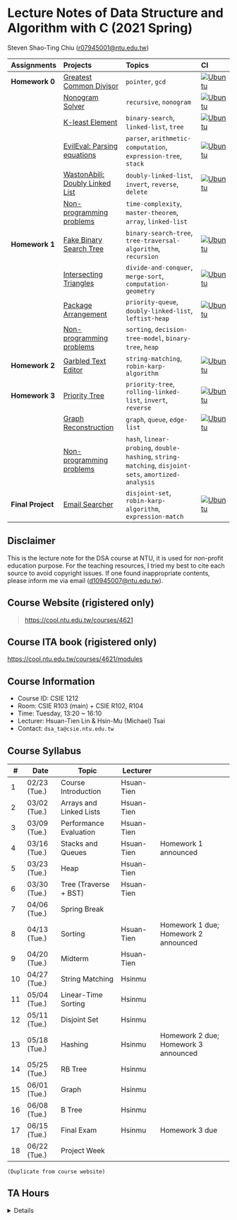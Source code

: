 # Lecture Notes of Data Structure and Algorithm with C (2021 Spring)

Steven Shao-Ting Chiu  (r07945001@ntu.edu.tw)


| Assignments | Projects | Topics |CI|
| :--- | :--- | :--- |:---|
|**Homework 0**| [Greatest Common Divisor](https://github.com/stevengogogo/GreatestCommonDivisor) | `pointer`, `gcd` |[![Ubuntu](https://github.com/stevengogogo/GreatestCommonDivisor/actions/workflows/ci.yml/badge.svg)](https://github.com/stevengogogo/GreatestCommonDivisor/actions/workflows/ci.yml)|
|  | [Nonogram Solver](https://github.com/stevengogogo/NonogramSolver) | `recursive`, `nonogram` |[![Ubuntu](https://github.com/stevengogogo/NonogramSolver/actions/workflows/ci.yml/badge.svg)](https://github.com/stevengogogo/NonogramSolver/actions/workflows/ci.yml)|
|  | [K-least Element](https://github.com/stevengogogo/DSA-KLeastElement) | `binary-search`, `linked-list`, `tree` |[![Ubuntu](https://github.com/stevengogogo/DSA-KLeastElement/actions/workflows/ci.yml/badge.svg)](https://github.com/stevengogogo/DSA-KLeastElement/actions/workflows/ci.yml)|
|  | [EvilEval: Parsing equations](https://github.com/stevengogogo/DSA-EvilEval) | `parser`, `arithmetic-computation`, `expression-tree`, `stack` |[![Ubuntu](https://github.com/stevengogogo/DSA-EvilEval/actions/workflows/ci.yml/badge.svg)](https://github.com/stevengogogo/DSA-EvilEval/actions/workflows/ci.yml)|
|  | [WastonAbili: Doubly Linked List](https://github.com/stevengogogo/DSA-WastonAbili) | `doubly-linked-list`, `invert`, `reverse`, `delete` |[![Ubuntu](https://github.com/stevengogogo/DSA-WastonAbili/actions/workflows/ci.yml/badge.svg)](https://github.com/stevengogogo/DSA-WastonAbili/actions/workflows/ci.yml)|
|  | [Non-programming problems](https://hackmd.io/p1bIKDGDSfKEOnCntsm6MA/badge) | `time-complexity`, `master-theorem`, `array`, `linked-list` ||
|**Homework 1**| [Fake Binary Search Tree](https://github.com/stevengogogo/DSA_FakeBinarySearchTree/) | `binary-search-tree`, `tree-traversal-algorithm`, `recursion` |[![Ubuntu](https://github.com/stevengogogo/DSA_FakeBinarySearchTree/actions/workflows/ci.yml/badge.svg)](https://github.com/stevengogogo/DSA_FakeBinarySearchTree/actions/workflows/ci.yml)|
|  | [Intersecting Triangles](https://github.com/stevengogogo/DSA_IntersectingTriangles/) | `divide-and-conquer`, `merge-sort`, `computation-geometry` |[![Ubuntu](https://github.com/stevengogogo/DSA_IntersectingTriangles/actions/workflows/ci.yml/badge.svg)](https://github.com/stevengogogo/DSA_IntersectingTriangles/actions/workflows/ci.yml)|
|  | [Package Arrangement](https://github.com/stevengogogo/DSA_PackageArrangement/) | `priority-queue`, `doubly-linked-list`, `leftist-heap` |[![Ubuntu](https://github.com/stevengogogo/DSA_PackageArrangement/actions/workflows/ci.yml/badge.svg)](https://github.com/stevengogogo/DSA_PackageArrangement/actions/workflows/ci.yml)|
|  | [Non-programming problems](https://hackmd.io/p1bIKDGDSfKEOnCntsm6MA/badge) | `sorting`, `decision-tree-model`, `binary-tree`, `heap` ||
|**Homework 2**| [Garbled Text Editor](https://github.com/stevengogogo/DSA_GarbledTextFilter) | `string-matching`, `robin-karp-algorithm` |[![Ubuntu](https://github.com/stevengogogo/GreatestCommonDivisor/actions/workflows/ci.yml/badge.svg)](https://github.com/stevengogogo/GreatestCommonDivisor/actions/workflows/ci.yml)|
|**Homework 3**| [Priority Tree](https://github.com/stevengogogo/DSA_PriorityTree) | `priority-tree`, `rolling-linked-list`, `invert`, `reverse` |[![Ubuntu](https://github.com/stevengogogo/DSA_PriorityTree/actions/workflows/ci.yml/badge.svg)](https://github.com/stevengogogo/DSA_PriorityTree/actions/workflows/ci.yml)|
|  | [Graph Reconstruction](https://github.com/stevengogogo/DSA_GraphReconstruction) | `graph`, `queue`, `edge-list` |[![Ubuntu](https://github.com/stevengogogo/DSA_GraphReconstruction/actions/workflows/ci.yml/badge.svg)](https://github.com/stevengogogo/DSA_GraphReconstruction/actions/workflows/ci.yml)|
|  | [Non-programming problems](https://hackmd.io/p1bIKDGDSfKEOnCntsm6MA/badge)| `hash`, `linear-probing`, `double-hashing`, `string-matching`, `disjoint-sets`, `amortized-analysis` ||
|**Final Project**| [Email Searcher](https://github.com/stevengogogo/DSA_EmailSearcher/tree/main) | `disjoint-set`, `robin-karp-algorithm`, `expression-match` |[![Ubuntu](https://github.com/stevengogogo/DSA_EmailSearcher/actions/workflows/ci.yml/badge.svg)](https://github.com/stevengogogo/DSA_EmailSearcher/actions/workflows/ci.yml)|


## Disclaimer

This is the lecture note for the DSA course at NTU, it is used for non-profit education purpose. For the teaching resources, I tried my best to cite each source to avoid copyright issues. If one found inappropriate contents, please inform me via email (d10945007@ntu.edu.tw). 

## Course Website (rigistered only)

>  https://cool.ntu.edu.tw/courses/4621

## Course ITA book (rigistered only)
https://cool.ntu.edu.tw/courses/4621/modules


## Course Information

- Course ID: CSIE 1212
- Room: CSIE R103 (main) + CSIE R102, R104
- Time: Tuesday, 13:20 ~ 16:10
- Lecturer: Hsuan-Tien Lin & Hsin-Mu (Michael) Tsai 
- Contact: `dsa_ta@csie.ntu.edu.tw`


## Course Syllabus

|#|Date|Topic|Lecturer||
|--- |--- |--- |--- |--- |
|1|02/23 (Tue.)|Course Introduction|Hsuan-Tien||
|2|03/02 (Tue.)|Arrays and Linked Lists|Hsuan-Tien||
|3|03/09 (Tue.)|Performance Evaluation|Hsuan-Tien||
|4|03/16 (Tue.)|Stacks and Queues|Hsuan-Tien|Homework 1 announced|
|5|03/23 (Tue.)|Heap|Hsuan-Tien||
|6|03/30 (Tue.)|Tree (Traverse + BST)|Hsuan-Tien||
|7|04/06 (Tue.)|Spring Break|||
|8|04/13 (Tue.)|Sorting|Hsuan-Tien|Homework 1 due; Homework 2 announced|
|9|04/20 (Tue.)|Midterm|Hsuan-Tien||
|10|04/27 (Tue.)|String Matching|Hsinmu||
|11|05/04 (Tue.)|Linear-Time Sorting|Hsinmu||
|12|05/11 (Tue.)|Disjoint Set|Hsinmu||
|13|05/18 (Tue.)|Hashing|Hsinmu|Homework 2 due; Homework 3 announced|
|14|05/25 (Tue.)|RB Tree|Hsinmu||
|15|06/01 (Tue.)|Graph|Hsinmu||
|16|06/08 (Tue.)|B Tree|Hsinmu||
|17|06/15 (Tue.)|Final Exam|Hsinmu|Homework 3 due|
|18|06/22 (Tue.)|Project Week|||

`(Duplicate from course website)`


## TA Hours

<details>

|TA Hour / Location|Notes|
|--- |--- |
|Mon. 08:00 ~ 09:00 @ *德田館 B1||
|Mon. 09:00 ~ 10:00 @ 德田館 B1||
|Mon. 14:00 ~ 15:00 @ 德田館 B1||
|Mon. 14:20 ~ 15:10 @ R217||
|Mon. 16:30 ~ 17:30 @ 德田館 B1|**English TA Hour|
|Mon. 16:30 ~ 17:30 @ 德田館 B1||
|Mon. 16:30 ~ 17:30 @ 德田館 B1||
|Tue. 10:30 ~ 11:30 @ Lab 536||
|Tue. 10:30 ~ 11:30 @ Lab 536||
|Tue. 14:15 ~ 15:15 @ 德田館 B1||
|Wed. 09:00 ~ 10:00 @ Lab 536|**English TA Hour|
|Wed. 10:30 ~ 11:30 @ 德田館 B1||
|Wed. 13:00 ~ 14:00 @ 德田館 B1||
|Wed. 14:20 ~ 15:20 @ 德田館 B1||
|Wed. 19:00 ~ 20:00 @ 德田館 B1||
|Wed. 19:00 ~ 20:00 @ 德田館 B1||
|Wed. 19:00 ~ 20:00 @ 德田館 B1||
|Thu. 09:00 ~ 10:00 @ 德田館 B1||
|Thu. 10:30 ~ 11:30 @ 德田館 B1||
|Thu. 11:00 ~ 12:00 @ 德田館 B1||
|Thu. 14:30 ~ 15:30 @ 德田館 B1||
|Fri. 13:00 ~ 14:00 @ 德田館 B1||
|Fri. 13:00 ~ 14:00 @ 德田館 B1||
|Fri. 13:00 ~ 14:00 @ 德田館 B1||

`(Duplicate from course website)`

</details>

